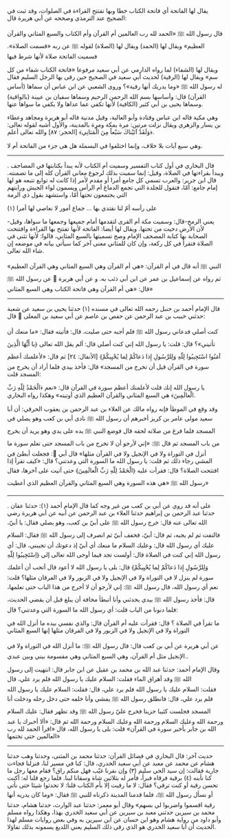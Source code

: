 يقال لها الفاتحة أي فاتحة الكتاب خطا وبها تفتتح القراءة في الصلوات، وقد ثبت في الصحيح عند الترمذي وصححه عن أبي هريرة قال:

قال رسول الله ﷺ «الحمد لله رب العالمين أم القرآن وأم الكتاب والسبع المثاني والقرآن العظيم» ويقال لها (الحمد) ويقال لها (الصلاة) لقوله ﷺ عن ربه «قسمت الصلاة». فسميت الفاتحة صلاة لأنها شرط فيها

ويقال لها (الشفاء) لما رواه الدارمي عن أبي سعيد مرفوعا «فاتحة الكتاب شفاء من كل سم» ويقال لها (الرقية) لحديث أبي سعيد في الصحيح حين رقى بها الرجل السليم فقال له رسول الله ﷺ «وما يدريك أنها رقية»؟ وروى الشعبي عن ابن عباس أن سماها (أساس القرآن) قال: وأساسها بسم الله الرحمن الرحيم وسماها سفيان بن عيينة (بالواقية) وسماها يحيى بن أبي كثير (الكافية) لأنها تكفي عما عداها ولا يكفي ما سواها عنها.

وهي مكية قاله ابن عباس وقتادة وأبو العالية، وقيل مدنية قاله أبو هريرة ومجاهد وعطاء بن يسار والزهري ويقال نزلت مرتين: مرة بمكة ومرة بالمدينة، والأول أشبه لقوله تعالى: ﴿وَلَقَدْ آتَيْناكَ سَبْعاً مِنَ الْمَثانِي﴾ [الحجر: ٨٧] والله تعالى أعلم. 

وهي سبع آيات بلا خلاف، وإنما اختلفوا في البسملة هل هى جزء من الفاتحة أم لا.

---

. قال البخاري في أول كتاب التفسير وسميت أم الكتاب لأنه يبدأ بكتابتها في المصاحف ويبدأ بقراءتها في الصلاة، وقيل: إنما سميت بذلك لرجوع معاني القرآن كله إلى ما تضمنته. قال ابن جرير: والعرب تسمي كل جامع أمرا أو مقدم لأمر إذا كانت له توابع تتبعه هو لها إمام جامع: أمّا، فتقول للجلدة التي تجمع الدماغ أم الرأس ويسمون لواء الجيش ورايتهم التي يجتمعون تحتها أمّا، واستشهد بقول ذي الرمة 

على رأسه أمّ لنا نقتدي بها … جماع أمور لا نعاصي لها أمرا (١)

-يعني الرمح-قال: وسميت مكة أم القرى لتقدمها أمام جميعها وجمعها ما سواها، وقيل لأن الأرض دحيت من تحتها. ويقال لها أيضا: الفاتحة لأنها تفتتح بها القراءة وافتتحت الصحابة بها كتابة المصحف الإمام وصح تسميتها بالسبع المثاني، قالوا: لأنها تثنى في الصلاة فتقرأ في كل ركعة، وإن كان للمثاني معنى آخر كما سيأتي بيانه في موضعه إن شاء الله تعالى.

 النبي ﷺ أنه قال في أم القرآن: «هي أم القرآن وهي السبع المثاني وهي القرآن العظيم» ثم رواه عن إسماعيل بن عمر عن ابن أبي ذئب به. و عن أبي هريرة ﵁ عن رسول الله ﷺ قال: «هي أم القرآن وهي فاتحة الكتاب وهي السبع المثاني»
 
---

قال الإمام أحمد بن حنبل رحمه الله تعالى في مسنده (١) حدثنا يحيى بن سعيد عن شعبة حدثني خبيب بن عبد الرحمن عن حفص بن عاصم عن أبي سعيد بن المعلى ﵁ قال:

كنت أصلي فدعاني رسول الله ﷺ فلم أجبه حتى صليت، قال: فأتيته فقال: «ما منعك أن تأتيني»؟ قال: قلت: يا رسول الله إني كنت أصلي قال: ألم يقل الله تعالى ﴿يا أَيُّهَا الَّذِينَ آمَنُوا اسْتَجِيبُوا لِلّهِ وَلِلرَّسُولِ إِذا دَعاكُمْ لِما يُحْيِيكُمْ﴾ [الأنفال: ٢٤] ثم قال: «لأعلمنك أعظم سورة في القرآن قيل أن تخرج من المسجد» قال: فأخذ بيدي فلما أراد أن يخرج من المسجد قلت:

يا رسول الله إنك قلت لأعلمنك أعظم سورة في القرآن قال: «نعم ﴿الْحَمْدُ لِلّهِ رَبِّ الْعالَمِينَ﴾ هي السبع المثاني والقرآن العظيم الذي أوتيته» وهكذا رواه البخاري.

وقد وقع في الموطأ فإنه رواه مالك عن العلاء بن عبد الرحمن بن يعقوب الحرقي: أن أبا سعيد مولى عامر بن كريز أخبرهم أن رسول الله ﷺ نادى أبي بن كعب وهو يصلي في المسجد فلما فرغ من صلاته لحقه قال فوضع النبي ﷺ يده على يدي وهو يريد أن يخرج من باب المسجد ثم قال ﷺ: «إني لأرجو أن لا تخرج من باب المسجد حتى تعلم سورة ما أنزل في التوراة ولا في الإنجيل ولا في القرآن مثلها» قال أبي ﵁: فجعلت أبطئ في المشي رجاء ذلك ثم قلت: يا رسول الله ما السورة التي وعدتني؟ قال: «كيف تقرأ إذا افتتحت الصلاة؟ قال: فقرأت عليه ﴿الْحَمْدُ لِلّهِ رَبِّ الْعالَمِينَ﴾ حتى أتيت على آخرها، فقال رسول الله ﷺ «هي هذه السورة وهي السبع المثاني والقرآن العظيم الذي أعطيت»

---
. على أنه قد روي عن أبي بن كعب من غير وجه كما قال الإمام أحمد (١): حدثنا عفان حدثنا عبد الرحمن بن إبراهيم حدثنا العلاء بن عبد الرحمن عن أبيه عن أبي هريرة رضي الله تعالى عنه قال: خرج رسول الله ﷺ على أبيّ بن كعب، وهو يصلي فقال: يا أبيّ، فالتفت ثم لم يجبه، ثم قال: أبيّ، فخفف أبيّ ثم انصرف إلى رسول الله ﷺ فقال: السلام عليك أي رسول الله قال: وعليك السلام ما منعك أي أبيّ إذ دعوتك أن تجيبني، قال: أي رسول الله إني كنت في الصلاة قال: أولست تجد فيما أوحى الله تعالى إلي ﴿اِسْتَجِيبُوا لِلّهِ وَلِلرَّسُولِ إِذا دَعاكُمْ لِما يُحْيِيكُمْ﴾ قال: بلى يا رسول الله لا أعود قال أتحب أن أعلمك سورة لم ينزل لا في التوراة ولا في الإنجيل ولا في الزبور ولا في الفرقان مثلها؟ قلت: نعم أي رسول الله، قال رسول الله ﷺ: إني لأرجو أن لا أخرج من هذا الباب حتى تعلمها، قال: فأخذ رسول الله ﷺ بيدي يحدثني وأنا أتبطأ مخافة أن يبلغ قبل أن يقضي الحديث، فلما دنونا من الباب قلت: أي رسول الله ما السورة التي وعدتني؟ قال:

ما تقرأ في الصلاة ؟ قال: فقرأت عليه أم القرآن قال: والذي نفسي بيده ما أنزل الله في التوراة ولا في الإنجيل ولا في الزبور ولا في الفرقان مثلها إنها السبع المثاني 

عن أبي هريرة عن أبي بن كعب قال: قال رسول الله ﷺ: ما أنزل الله في التوراة ولا في الإنجيل مثل أم القرآن، وهي السبع المثاني وهي مقسومة بيني وبين عبدي..

وقال الإمام أحمد:  حدثنا عبد الله بن محمد بن عقيل عن ابن جابر قال: انتهيت إلى رسول الله ﷺ وقد أهراق الماء فقلت: السلام عليك يا رسول الله فلم يرد علي، قال فقلت: السلام عليك يا رسول الله فلم يرد علي، قال: فقلت: السلام عليك يا رسول الله فلم يرد علي، قال: فانطلق رسول الله ﷺ يمشي وأنا خلفه حتى دخل رحله ودخلت أنا المسجد فجلست كئيبا حزينا فخرج عليّ رسول الله ﷺ وقد تطهر فقال: عليك السلام ورحمة الله وعليك السلام ورحمة الله وعليك السلام ورحمة الله ثم قال: «ألا أخبرك يا عبد الله بن جابر بأخير سورة في القرآن» قلت: بلى يا رسول الله، قال «اقرأ الحمد لله رب العالمين حتى تختمها» 

---



حديث آخر: قال البخاري في فضائل القرآن: حدثنا محمد بن المثنى، وحدثنا وهب حدثنا هشام عن محمد عن معبد عن أبي سعيد الخدري، قال: كنا في مسير لنا، فنزلنا فجاءت جارية فقالت: إن سيد الحي سليم (٣) وإن نفرنا غيّب فهل منكم راق؟ فقام معها رجل ما كنا نأبنه (٤) برقية فرقاه فبرأ، فأمر له بثلاثين شاة وسقانا لبنا. فلما رجع قلنا له: أكنت تحسن رقية أو كنت ترقي؟ فقال: لا ما رقيت إلا بأم الكتاب قلنا: لا تحدثوا شيئا حتى نأتي أو نسأل رسول الله ﷺ، فلما قدمنا المدينة ذكرناه للنبي ﷺ فقال: «وما كان يدريه أنها رقية اقسموا واضربوا لي بسهم» وقال أبو معمر: حدثنا عبد الوارث، حدثنا هشام، حدثنا محمد بن سيرين حدثني معبد بن سيرين عن أبي سعيد الخدري بهذا، وهكذا رواه مسلم وأبو داود من رواية هشام وهو ابن حسان عن ابن سيرين به وفي بعض روايات مسلم لهذا الحديث أن أبا سعيد الخدري هو الذي رقى ذلك السليم يعني اللديغ يسمونه بذلك تفاؤلا.